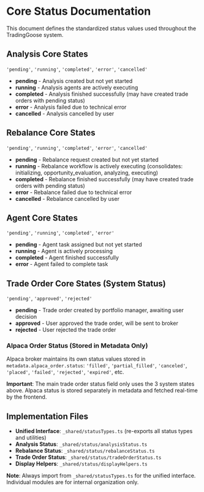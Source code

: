 # Core Status Documentation

This document defines the standardized status values used throughout the TradingGoose system.

## Analysis Core States
`'pending'`, `'running'`, `'completed'`, `'error'`, `'cancelled'`

- **pending** - Analysis created but not yet started
- **running** - Analysis agents are actively executing
- **completed** - Analysis finished successfully (may have created trade orders with pending status)
- **error** - Analysis failed due to technical error
- **cancelled** - Analysis cancelled by user

## Rebalance Core States
`'pending'`, `'running'`, `'completed'`, `'error'`, `'cancelled'`

- **pending** - Rebalance request created but not yet started
- **running** - Rebalance workflow is actively executing (consolidates: initializing, opportunity_evaluation, analyzing, executing)
- **completed** - Rebalance finished successfully (may have created trade orders with pending status)
- **error** - Rebalance failed due to technical error
- **cancelled** - Rebalance cancelled by user

## Agent Core States
`'pending'`, `'running'`, `'completed'`, `'error'`

- **pending** - Agent task assigned but not yet started
- **running** - Agent is actively processing
- **completed** - Agent finished successfully
- **error** - Agent failed to complete task

## Trade Order Core States (System Status)
`'pending'`, `'approved'`, `'rejected'`

- **pending** - Trade order created by portfolio manager, awaiting user decision
- **approved** - User approved the trade order, will be sent to broker
- **rejected** - User rejected the trade order

### Alpaca Order Status (Stored in Metadata Only)
Alpaca broker maintains its own status values stored in `metadata.alpaca_order.status`:
`'filled'`, `'partial_filled'`, `'canceled'`, `'placed'`, `'failed'`, `'rejected'`, `'expired'`, etc.

**Important**: The main trade order status field only uses the 3 system states above. Alpaca status is stored separately in metadata and fetched real-time by the frontend.

## Implementation Files
- **Unified Interface**: `_shared/statusTypes.ts` (re-exports all status types and utilities)
- **Analysis Status**: `_shared/status/analysisStatus.ts`
- **Rebalance Status**: `_shared/status/rebalanceStatus.ts`
- **Trade Order Status**: `_shared/status/tradeOrderStatus.ts`
- **Display Helpers**: `_shared/status/displayHelpers.ts`

**Note**: Always import from `_shared/statusTypes.ts` for the unified interface. Individual modules are for internal organization only.